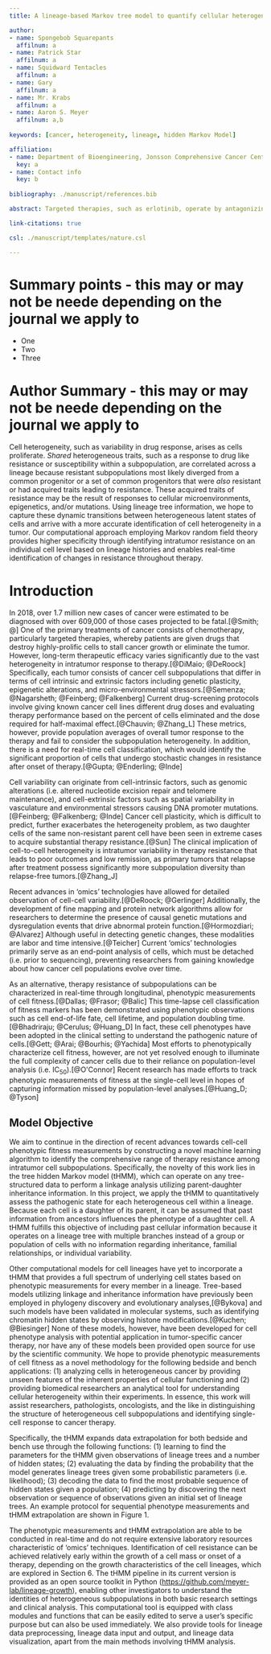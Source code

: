 ```yaml
---
title: A lineage-based Markov tree model to quantify cellular heterogeneity

author:
- name: Spongebob Squarepants
  affilnum: a
- name: Patrick Star
  affilnum: a
- name: Squidward Tentacles
  affilnum: a
- name: Gary
  affilnum: a
- name: Mr. Krabs
  affilnum: a
- name: Aaron S. Meyer
  affilnum: a,b
  
keywords: [cancer, heterogeneity, lineage, hidden Markov Model]

affiliation:
- name: Department of Bioengineering, Jonsson Comprehensive Cancer Center, Eli and Edythe Broad Center of Regenerative Medicine and Stem Cell Research; University of California, Los Angeles
  key: a
- name: Contact info
  key: b
  
bibliography: ./manuscript/references.bib

abstract: Targeted therapies, such as erlotinib, operate by antagonizing dysregulated signaling nodes in tumor cells. While responses to targeted agents can be remarkable, they are rarely curative. Furthermore, cell-to-cell heterogeneity stemming from genetic mutations, variation in signaling, and epigenetic state can contribute to resistance development. Current methods of quantifying tumor-drug response are population-level measurements and lack evolutionary dynamics. We present a novel computational method, the tree-based hidden Markov model (tHMM), which utilizes cell lineages to learn characteristic patterns of single cell heterogeneity and transitions between underlying latent states for dynamic tumor cell classification. A conventional hidden Markov model was adapted to a branching binary Markov tree of dividing cells with observed emissions to classify cells based on phenotypic observations, particularly cell end-of-life fate (division or death) and lifetime. The model can, therefore, fit observations from related cells and classify subpopulations. An adapted Viterbi algorithm was built to identify the states of each cell utilizing the parameters found from the modified Baum-Welch fitting and the inheritance information from the cell linkages in the lineage tree. To probabilistically model each observation, the cell fate and lifetime follow Bernoulli ($\theta<sub>B</sub>$) and exponential ($\lambda<sub>E</sub>$) distributions, respectively. Synthetic lineages were constructed consisting of parent cells susceptible to drug ($\theta<sub>B</sub>=0.99$, $\lambda<sub>E</sub>=80$), and a later transition forming a new state distribution of resistant cells ($\theta<sub>B</sub>=0.8$, $\lambda<sub>E</sub>=20$). 200 such lineages of various length were constructed and analyzed, and we observed improved state assignment accuracy of the tHMM as the number of cells in a lineage increased. Parameter estimation for the Bernoulli distribution governing cell fate was precise and accurate. The exponential distribution parameter was precise but slightly biased due to systematic errors stemming from excluding cells that continued past the experiment end, as well as removing seed cells that were unable to create a lineage. The tHMM cell classification pipeline can analyze cell lineages and assign cells to phenotypically distinct subpopulations (i.e. therapy-sensitive and therapy-resistant) for a wide range of lineage lengths and population sizes. The model quantifies the probabilistic distributions governing each subpopulation and may be used in conjunction with live-cell imaging for real-time drug screening and therapy evaluation. 

link-citations: true

csl: ./manuscript/templates/nature.csl

---
```


# Summary points -  this may or may not be neede depending on the journal we apply to

- One
- Two
- Three

# Author Summary - this may or may not be neede depending on the journal we apply to

Cell heterogeneity, such as variability in drug response, arises as cells proliferate. _Shared_ heterogeneous traits, such as a response to drug like resistance or susceptibility within a subpopulation, are correlated across a lineage because resistant subpopulations most likely diverged from a common progenitor or a set of common progenitors that were _also_ resistant or had acquired traits leading to resistance. These acquired traits of resistance may be the result of responses to cellular microenvironments, epigenetics, and/or mutations. Using lineage tree information, we hope to capture these dynamic transitions between heterogeneous latent states of cells and arrive with a more accurate identification of cell heterogeneity in a tumor. Our computational approach employing Markov random field theory provides higher specificity through identifying intratumor resistance on an individual cell level based on lineage histories and enables real-time identification of changes in resistance throughout therapy.

# Introduction

In 2018, over 1.7 million new cases of cancer were estimated to be diagnosed with over 609,000 of those cases projected to be fatal.[@Smith; @] One of the primary treatments of cancer consists of chemotherapy, particularly targeted therapies, whereby patients are given drugs that destroy highly-prolific cells to stall cancer growth or eliminate the tumor. However, long-term therapeutic efficacy varies significantly due to the vast heterogeneity in intratumor response to therapy.[@DiMaio; @DeRoock] Specifically, each tumor consists of cancer cell subpopulations that differ in terms of cell intrinsic and extrinsic factors including genetic plasticity, epigenetic alterations, and micro-environmental stressors.[@Semenza; @Nagarsheth; @Feinberg; @Falkenberg] Current drug-screening protocols involve giving known cancer cell lines different drug doses and evaluating therapy performance based on the percent of cells eliminated and the dose required for half-maximal effect.[@Chauvin; @Zhang_L] These metrics, however, provide population averages of overall tumor response to the therapy and fail to consider the subpopulation heterogeneity. In addition, there is a need for real-time cell classification, which would identify the significant proportion of cells that undergo stochastic changes in resistance after onset of therapy.[@Gupta; @Enderling; @Inde]

Cell variability can originate from cell-intrinsic factors, such as genomic alterations (i.e. altered nucleotide excision repair and telomere maintenance), and cell-extrinsic factors such as spatial variability in vasculature and environmental stressors causing DNA promoter mutations.[@Feinberg; @Falkenberg; @Inde] Cancer cell plasticity, which is difficult to predict, further exacerbates the heterogeneity problem, as two daughter cells of the same non-resistant parent cell have been seen in extreme cases to acquire substantial therapy resistance.[@Sun] The clinical implication of cell-to-cell heterogeneity is intratumor variability in therapy resistance that leads to poor outcomes and low remission, as primary tumors that relapse after treatment possess significantly more subpopulation diversity than relapse-free tumors.[@Zhang_J] 

Recent advances in ‘omics’ technologies have allowed for detailed observation of cell-cell variability.[@DeRoock; @Gerlinger] Additionally, the development of fine mapping and protein network algorithms allow for researchers to determine the presence of causal genetic mutations and dysregulation events that drive abnormal protein function.[@Hormozdiari; @Alvarez] Although useful in detecting genetic changes, these modalities are labor and time intensive.[@Teicher] Current ‘omics’ technologies primarily serve as an end-point analysis of cells, which must be detached (i.e. prior to sequencing), preventing researchers from gaining knowledge about how cancer cell populations evolve over time. 

As an alternative, therapy resistance of subpopulations can be characterized in real-time through longitudinal, phenotypic measurements of cell fitness.[@Dallas; @Frasor; @Balic] This time-lapse cell classification of fitness markers has been demonstrated using phenotypic observations such as cell end-of-life fate, cell lifetime, and population doubling time.[@Bhadriraju; @Cerulus; @Huang_D] In fact, these cell phenotypes have been adopted in the clinical setting to understand the pathogenic nature of cells.[@Gett; @Arai; @Bourhis; @Yachida] Most efforts to phenotypically characterize cell fitness, however, are not yet resolved enough to illuminate the full complexity of cancer cells due to their reliance on population-level analysis (i.e. IC<sub>50</sub>).[@O'Connor] Recent research has made efforts to track phenotypic measurements of fitness at the single-cell level in hopes of capturing information missed by population-level analyses.[@Huang_D; @Tyson]

## Model Objective

We aim to continue in the direction of recent advances towards cell-cell phenotypic fitness measurements by constructing a novel machine learning algorithm to identify the comprehensive range of therapy resistance among intratumor cell subpopulations. Specifically, the novelty of this work lies in the tree hidden Markov model (tHMM), which can operate on any tree-structured data to perform a linkage analysis utilizing parent-daughter inheritance information. In this project, we apply the tHMM to quantitatively assess the pathogenic state for each heterogeneous cell within a lineage. Because each cell is a daughter of its parent, it can be assumed that past information from ancestors influences the phenotype of a daughter cell. A tHMM fulfills this objective of including past cellular information because it operates on a lineage tree with multiple branches instead of a group or population of cells with no information regarding inheritance, familial relationships, or individual variability. 

Other computational models for cell lineages have yet to incorporate a tHMM that provides a full spectrum of underlying cell states based on phenotypic measurements for every member in a lineage. Tree-based models utilizing linkage and inheritance information  have previously been employed in phylogeny discovery and evolutionary analyses,[@Bykova] and such models have been validated in molecular systems, such as identifying chromatin hidden states by observing histone modifications.[@Kuchen; @Biesinger] None of these models, however, have been developed for cell phenotype analysis with potential application in tumor-specific cancer therapy, nor have any of these models been provided open source for use by the scientific community. We hope to provide phenotypic measurements of cell fitness as a novel methodology for the following bedside and bench applications: (1) analyzing cells in heterogeneous cancer by providing unseen features of the inherent properties of cellular functioning and (2) providing biomedical researchers an analytical tool for understanding cellular heterogeneity within their experiments. In essence, this work will assist researchers, pathologists, oncologists, and the like in distinguishing the structure of heterogeneous cell subpopulations and identifying single-cell response to cancer therapy. 

Specifically, the tHMM expands data extrapolation for both bedside and bench use through the following functions: (1) learning to find the parameters for the tHMM given observations of lineage trees and a number of hidden states; (2) evaluating the data by finding the probability that the model generates lineage trees given some probabilistic parameters (i.e. likelihood); (3) decoding the data to find the most probable sequence of hidden states given a population; (4) predicting by discovering the next observation or sequence of observations given an initial set of lineage trees. An example protocol for sequential phenotype measurements and tHMM extrapolation are shown in Figure 1. 

The phenotypic measurements and tHMM extrapolation are able to be conducted in real-time and do not require extensive laboratory resources characteristic of ‘omics’ techniques. Identification of cell resistance can be achieved relatively early within the growth of a cell mass or onset of a therapy, depending on the growth characteristics of the cell lineages, which are explored in Section 6. The tHMM pipeline in its current version is provided as an open source toolkit in Python (https://github.com/meyer-lab/lineage-growth), enabling other investigators to understand the identities of heterogeneous subpopulations in both basic research settings and clinical analysis. This computational tool is equipped with class modules and functions that can be easily edited to serve a user’s specific purpose but can also be used immediately. We also provide tools for lineage data preprocessing, lineage data input and output, and lineage data visualization, apart from the main methods involving tHMM analysis.





